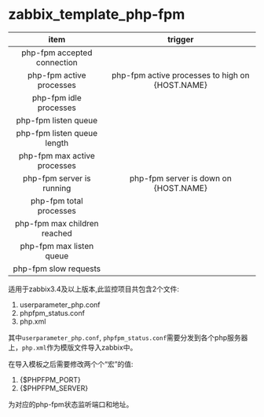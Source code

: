 # zabbix_template_php-fpm

| item                         | trigger                                           |
| :--------------------------: | :-----------------------------------------------: |
| php-fpm accepted connection  |                                                   |
| php-fpm active processes     | php-fpm active processes to high on {HOST.NAME}   |
| php-fpm idle processes       |                                                   |
| php-fpm listen queue         |                                                   |
| php-fpm listen queue length  |                                                   |
| php-fpm max active processes |                                                   |
| php-fpm  server is running   | php-fpm server is down on {HOST.NAME}             |
| php-fpm total processes      |                                                   |
| php-fpm max children reached |                                                   |
| php-fpm max listen queue     |                                                   |
| php-fpm slow requests        |                                                   |

适用于zabbix3.4及以上版本,此监控项目共包含2个文件:

1. userparameter_php.conf
2. phpfpm_status.conf
3. php.xml

其中`userparameter_php.conf`, `phpfpm_status.conf`需要分发到各个php服务器上，`php.xml`作为模版文件导入zabbix中。

在导入模板之后需要修改两个个“宏”的值:
1. {$PHPFPM_PORT}
2. {$PHPFPM_SERVER}

为对应的php-fpm状态监听端口和地址。
